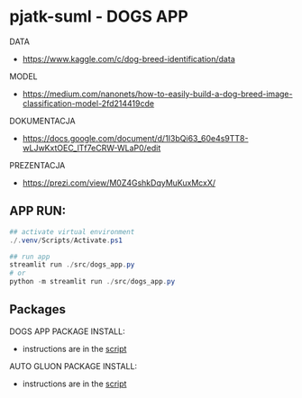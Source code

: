 # pjatk-suml - DOGS APP

DATA

- <https://www.kaggle.com/c/dog-breed-identification/data>

MODEL

- <https://medium.com/nanonets/how-to-easily-build-a-dog-breed-image-classification-model-2fd214419cde>

DOKUMENTACJA

- <https://docs.google.com/document/d/1I3bQi63_60e4s9TT8-wLJwKxtOEC_lTf7eCRW-WLaP0/edit>
  
PREZENTACJA

- <https://prezi.com/view/M0Z4GshkDqyMuKuxMcxX/>


## APP RUN:

```ps1
## activate virtual environment
./.venv/Scripts/Activate.ps1

## run app
streamlit run ./src/dogs_app.py
# or
python -m streamlit run ./src/dogs_app.py
```

## Packages

DOGS APP PACKAGE INSTALL:

- instructions are in the [script](packages_deploy_app.ps1)

AUTO GLUON PACKAGE INSTALL:

- instructions are in the [script](packages_deploy_autogluon.ps1)
